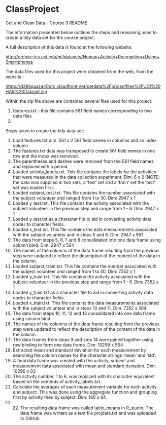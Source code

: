 # ClassProject
Get and Clean Data - Course 3
README

The information presented below outlines the steps and reasoning used to create a tidy data set for the course project.

A full description of this data is found at the following website:

http://archive.ics.uci.edu/ml/datasets/Human+Activity+Recognition+Using+Smartphones 

The data files used for this project were obtained from the web, from the website:

https://d396qusza40orc.cloudfront.net/getdata%2Fprojectfiles%2FUCI%20HAR%20Dataset.zip 

Within the zip file above are contained several files used for this project:
1.	features.txt – this file contains 561 field names corresponding to two data files
2.	


Steps taken to create the tidy data set:
1.  Load features.txt      dim:  561 x 2
	561 field names in columns and an index column
2. The features.txt data was transposed to create 561 field names in one row    and the index was removed.
3.	The parentheses and dashes were removed from the 561 field
names and replaced with a period
4.	Loaded activity_labels.txt.  This file contains the labels for the activities that were measured in the data collection experiment.
Dim:  6 x 2
(NOTE: the data was supplied in two sets, a ‘test’ set and a ‘train’ set
the ‘test’ set was loaded first.
5.	Loaded subject_test.txt.  This file contains the number associated with the subject volunteer and ranged from 1 to 30.  Dim:  2947 x 1
6.	Loaded y_test.txt.  This file contains the activity associated with the subject volunteer in the previous step and range from 1 - 6.  Dim: 2947 x 1
7.	Loaded y_test.txt as a character file to aid in converting activity data codes to character fields.
8.	Loaded x_test.txt.  This file contains the data measurements associated with the subject volunteer and in steps 5 and 6.  Dim: 2947 x 561
9.	The data from steps 5, 6, 7 and 8 consolidated into one data frame using column bind.  Dim: 2947 x 564
10.	The names of the columns of the data frame resulting from the previous step were updated to reflect the description of the content of the data in the column.
11.	Loaded subject_train.txt.  This file contains the number associated with the subject volunteer and ranged from 1 to 30.  Dim:  7352 x 1
12.	Loaded y_train.txt.  This file contains the activity associated with the subject volunteer in the previous step and range from 1 - 6.  Dim: 7352 x 1
13.	Loaded y_train.txt as a character file to aid in converting activity data codes to character fields.
14.	Loaded x_train.txt.  This file contains the data measurements associated with the subject volunteer and in steps 10 and 11.  Dim: 7352 x 564
15.	The data from steps 10, 11, 12 and 13 consolidated into one data frame using column bind.
16.	The names of the columns of the data frame resulting from the previous step were updated to reflect the description of the content of the data in the column.
17.	The data frames from steps 9 and step 14 were joined together using row binding to form one data frame. Dim: 10299 x 564
18.	 Extracted mean and standard deviation for each measurement by searching
the column names for the character strings ‘mean’ and ‘std’.
19.	A final data frame was created with the activity, subject and measurement data associated with mean and standard deviation.  Dim: 10299 x 83
20.	The activity number, 1 to 6, was replaced with its character equivalent based on the contents of activity_labels.txt.
21.	Calculate the averages of each measurement variable for each activity and subject.  This was done using the aggregate function and grouping first by activity then by subject.  Dim: 180 x 84.  
22. 22.	The resulting data frame was called table_means in R_studio.  The data frame was written as a text file projdata.txt and was uploaded to GitHub.
